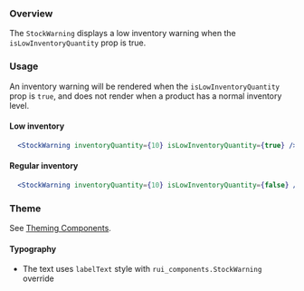 ### Overview
The `StockWarning` displays a low inventory warning when the `isLowInventoryQuantity` prop is true.

### Usage

An inventory warning will be rendered when the `isLowInventoryQuantity` prop is `true`, and does not render when a product has a normal inventory level.

#### Low inventory
```jsx
  <StockWarning inventoryQuantity={10} isLowInventoryQuantity={true} />
```

#### Regular inventory
```jsx
  <StockWarning inventoryQuantity={10} isLowInventoryQuantity={false} />
```

### Theme

See [Theming Components](./#!/Theming%20Components).

#### Typography

- The text uses `labelText` style with `rui_components.StockWarning` override
